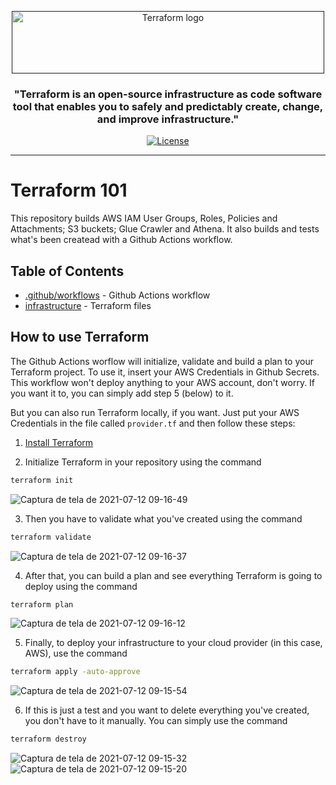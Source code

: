 <p align="center">
  <a href="" rel="noopener">
 <img width=500px height=100px src="https://www.terraform.io/assets/images/logo-hashicorp-3f10732f.svg" alt="Terraform logo"></a>
</p>

<h3 align="center">"Terraform is an open-source infrastructure as code software tool that enables you to safely and predictably create, change, and improve infrastructure."</h3>

<div align="center">

[![License](https://img.shields.io/badge/license-MIT-blue.svg)](/LICENSE)

</div>

---

# Terraform 101
This repository builds AWS IAM User Groups, Roles, Policies and Attachments; S3 buckets; Glue Crawler and Athena. It also builds and tests what's been createad with a Github Actions workflow.

## Table of Contents

- [.github/workflows](https://github.com/anneglienke/terraform101/tree/main/.github/workflows) - Github Actions workflow
- [infrastructure](https://github.com/anneglienke/terraform101/tree/main/infrastructure) - Terraform files

## How to use Terraform

The Github Actions worflow will initialize, validate and build a plan to your Terraform project. To use it, insert your AWS Credentials in Github Secrets. This workflow won't deploy anything to your AWS account, don't worry. If you want it to, you can simply add step 5 (below) to it.

But you can also run Terraform locally, if you want. Just put your AWS Credentials in the file called `provider.tf` and then follow these steps:

1. [Install Terraform](https://learn.hashicorp.com/tutorials/terraform/install-cli?in=terraform/aws-get-started)

2. Initialize Terraform in your repository using the command 
```sh
terraform init
```
![Captura de tela de 2021-07-12 09-16-49](https://user-images.githubusercontent.com/42218088/125295964-2bd5cd00-e2fc-11eb-8bc8-2965e697f2b8.png)


3. Then you have to validate what you've created using the command
```sh
terraform validate
```
![Captura de tela de 2021-07-12 09-16-37](https://user-images.githubusercontent.com/42218088/125296018-3bedac80-e2fc-11eb-9a7c-4efee6dfd0d4.png)


4. After that, you can build a plan and see everything Terraform is going to deploy using the command
```sh
terraform plan
```
![Captura de tela de 2021-07-12 09-16-12](https://user-images.githubusercontent.com/42218088/125296049-4445e780-e2fc-11eb-95b7-ceef29b13c63.png)


5. Finally, to deploy your infrastructure to your cloud provider (in this case, AWS), use the command
```sh
terraform apply -auto-approve
```
![Captura de tela de 2021-07-12 09-15-54](https://user-images.githubusercontent.com/42218088/125296080-4b6cf580-e2fc-11eb-8929-d758de74475c.png)


6. If this is just a test and you want to delete everything you've created, you don't have to it manually. You can simply use the command
```sh
terraform destroy
```
![Captura de tela de 2021-07-12 09-15-32](https://user-images.githubusercontent.com/42218088/125296106-53c53080-e2fc-11eb-8d9c-5acdc4915cfd.png)![Captura de tela de 2021-07-12 09-15-20](https://user-images.githubusercontent.com/42218088/125296133-5889e480-e2fc-11eb-8b24-20ff8749e8eb.png)


